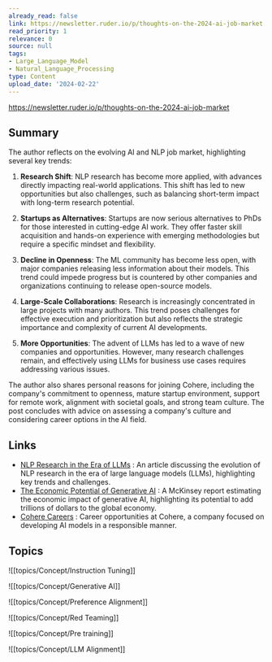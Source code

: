 ```yaml
---
already_read: false
link: https://newsletter.ruder.io/p/thoughts-on-the-2024-ai-job-market
read_priority: 1
relevance: 0
source: null
tags:
- Large_Language_Model
- Natural_Language_Processing
type: Content
upload_date: '2024-02-22'
---
```


https://newsletter.ruder.io/p/thoughts-on-the-2024-ai-job-market
## Summary

The author reflects on the evolving AI and NLP job market, highlighting several key trends:

1. **Research Shift**: NLP research has become more applied, with advances directly impacting real-world applications. This shift has led to new opportunities but also challenges, such as balancing short-term impact with long-term research potential.

2. **Startups as Alternatives**: Startups are now serious alternatives to PhDs for those interested in cutting-edge AI work. They offer faster skill acquisition and hands-on experience with emerging methodologies but require a specific mindset and flexibility.

3. **Decline in Openness**: The ML community has become less open, with major companies releasing less information about their models. This trend could impede progress but is countered by other companies and organizations continuing to release open-source models.

4. **Large-Scale Collaborations**: Research is increasingly concentrated in large projects with many authors. This trend poses challenges for effective execution and prioritization but also reflects the strategic importance and complexity of current AI developments.

5. **More Opportunities**: The advent of LLMs has led to a wave of new companies and opportunities. However, many research challenges remain, and effectively using LLMs for business use cases requires addressing various issues.

The author also shares personal reasons for joining Cohere, including the company's commitment to openness, mature startup environment, support for remote work, alignment with societal goals, and strong team culture. The post concludes with advice on assessing a company's culture and considering career options in the AI field.
## Links

- [NLP Research in the Era of LLMs](https://newsletter.ruder.io/p/nlp-research-in-the-era-of-llms) : An article discussing the evolution of NLP research in the era of large language models (LLMs), highlighting key trends and challenges.
- [The Economic Potential of Generative AI](https://www.mckinsey.com/capabilities/mckinsey-digital/our-insights/the-economic-potential-of-generative-ai-the-next-productivity-frontier#key-insights) : A McKinsey report estimating the economic impact of generative AI, highlighting its potential to add trillions of dollars to the global economy.
- [Cohere Careers](https://cohere.com/careers) : Career opportunities at Cohere, a company focused on developing AI models in a responsible manner.

## Topics

![[topics/Concept/Instruction Tuning]]

![[topics/Concept/Generative AI]]

![[topics/Concept/Preference Alignment]]

![[topics/Concept/Red Teaming]]

![[topics/Concept/Pre training]]

![[topics/Concept/LLM Alignment]]